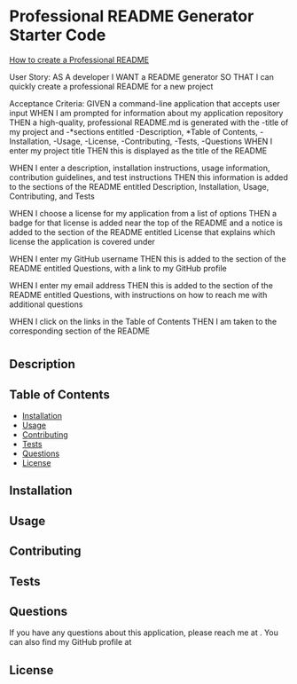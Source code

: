 # Professional README Generator Starter Code

[How to create a Professional README](https://coding-boot-camp.github.io/full-stack/github/professional-readme-guide)


User Story:
AS A developer
I WANT a README generator
SO THAT I can quickly create a professional README for a new project

Acceptance Criteria:
GIVEN a command-line application that accepts user input
WHEN I am prompted for information about my application repository
THEN a high-quality, professional README.md is generated with the 
-title of my project and 
-*sections entitled 
    -Description, 
    *Table of Contents, 
    -Installation, 
    -Usage, 
    -License, 
    -Contributing, 
    -Tests, 
    -Questions
WHEN I enter my project title
THEN this is displayed as the title of the README

WHEN I enter a description, installation instructions, usage information, contribution guidelines, and test instructions
THEN this information is added to the sections of the README entitled Description, Installation, Usage, Contributing, and Tests

WHEN I choose a license for my application from a list of options
THEN a badge for that license is added near the top of the README and a notice is added to the section of the README entitled License that explains which license the application is covered under

WHEN I enter my GitHub username
THEN this is added to the section of the README entitled Questions, with a link to my GitHub profile

WHEN I enter my email address
THEN this is added to the section of the README entitled Questions, with instructions on how to reach me with additional questions

WHEN I click on the links in the Table of Contents
THEN I am taken to the corresponding section of the README

# <projectTitle>

## Description

<description>

## Table of Contents

- [Installation](#installation)
- [Usage](#usage)
- [Contributing](#contributing)
- [Tests](#tests)
- [Questions](#questions)
- [License](#license)

## Installation

<installation>

## Usage

<usage>

## Contributing

<contributing>

## Tests

<tests>

## Questions

If you have any questions about this application, please reach me at <questionsEmail>.  You can also find my GitHub profile at <questionsGitHub>

## License

<license>


<!-- 
test inputs
 projectTitle = "TestProject"
 description = "This is a test project to see if the README Generator Code is working"
 installation = "Install this at your own risk"
 usage = "This is for creating a README for your project"
 screenshot = "/assets/images/screenshot.png"
 contributing = "This project was created with the starter code from https://github.com/coding-boot-camp/potential-enigma"
 tests = "There are no tests at this time"
 questionsEmail = "fakeemail@gmail.com"
 questionsGitHub = "https://github.com/ellysaschottler"
 license = "MIT License" 
 -->